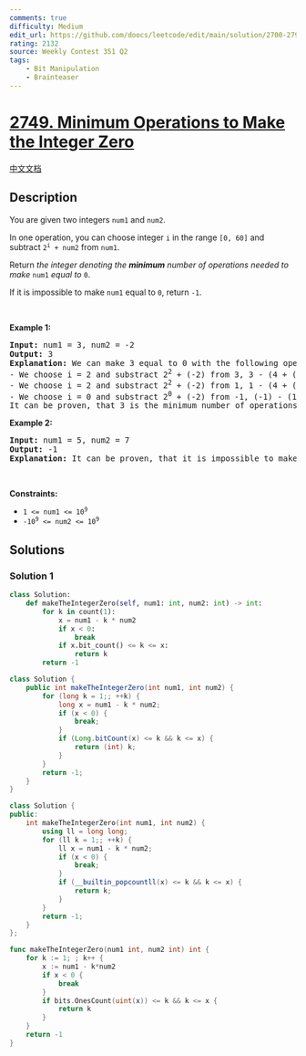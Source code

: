 ```yaml
---
comments: true
difficulty: Medium
edit_url: https://github.com/doocs/leetcode/edit/main/solution/2700-2799/2749.Minimum%20Operations%20to%20Make%20the%20Integer%20Zero/README_EN.md
rating: 2132
source: Weekly Contest 351 Q2
tags:
    - Bit Manipulation
    - Brainteaser
---
```


<!-- problem:start -->

# [2749. Minimum Operations to Make the Integer Zero](https://leetcode.com/problems/minimum-operations-to-make-the-integer-zero)

[中文文档](/solution/2700-2799/2749.Minimum%20Operations%20to%20Make%20the%20Integer%20Zero/README.md)

## Description

<p>You are given two integers <code>num1</code> and <code>num2</code>.</p>

<p>In one operation, you can choose integer <code>i</code> in the range <code>[0, 60]</code> and subtract <code>2<sup>i</sup> + num2</code> from <code>num1</code>.</p>

<p>Return <em>the integer denoting the <strong>minimum</strong> number of operations needed to make</em> <code>num1</code> <em>equal to</em> <code>0</code>.</p>

<p>If it is impossible to make <code>num1</code> equal to <code>0</code>, return <code>-1</code>.</p>

<p>&nbsp;</p>
<p><strong class="example">Example 1:</strong></p>

<pre>
<strong>Input:</strong> num1 = 3, num2 = -2
<strong>Output:</strong> 3
<strong>Explanation:</strong> We can make 3 equal to 0 with the following operations:
- We choose i = 2 and substract 2<sup>2</sup> + (-2) from 3, 3 - (4 + (-2)) = 1.
- We choose i = 2 and substract 2<sup>2</sup>&nbsp;+ (-2) from 1, 1 - (4 + (-2)) = -1.
- We choose i = 0 and substract 2<sup>0</sup>&nbsp;+ (-2) from -1, (-1) - (1 + (-2)) = 0.
It can be proven, that 3 is the minimum number of operations that we need to perform.
</pre>

<p><strong class="example">Example 2:</strong></p>

<pre>
<strong>Input:</strong> num1 = 5, num2 = 7
<strong>Output:</strong> -1
<strong>Explanation:</strong> It can be proven, that it is impossible to make 5 equal to 0 with the given operation.
</pre>

<p>&nbsp;</p>
<p><strong>Constraints:</strong></p>

<ul>
	<li><code>1 &lt;= num1 &lt;= 10<sup>9</sup></code></li>
	<li><code><font face="monospace">-10<sup>9</sup>&nbsp;&lt;= num2 &lt;= 10<sup>9</sup></font></code></li>
</ul>

## Solutions

<!-- solution:start -->

### Solution 1

<!-- tabs:start -->

```python
class Solution:
    def makeTheIntegerZero(self, num1: int, num2: int) -> int:
        for k in count(1):
            x = num1 - k * num2
            if x < 0:
                break
            if x.bit_count() <= k <= x:
                return k
        return -1
```

```java
class Solution {
    public int makeTheIntegerZero(int num1, int num2) {
        for (long k = 1;; ++k) {
            long x = num1 - k * num2;
            if (x < 0) {
                break;
            }
            if (Long.bitCount(x) <= k && k <= x) {
                return (int) k;
            }
        }
        return -1;
    }
}
```

```cpp
class Solution {
public:
    int makeTheIntegerZero(int num1, int num2) {
        using ll = long long;
        for (ll k = 1;; ++k) {
            ll x = num1 - k * num2;
            if (x < 0) {
                break;
            }
            if (__builtin_popcountll(x) <= k && k <= x) {
                return k;
            }
        }
        return -1;
    }
};
```

```go
func makeTheIntegerZero(num1 int, num2 int) int {
	for k := 1; ; k++ {
		x := num1 - k*num2
		if x < 0 {
			break
		}
		if bits.OnesCount(uint(x)) <= k && k <= x {
			return k
		}
	}
	return -1
}
```

<!-- tabs:end -->

<!-- solution:end -->

<!-- problem:end -->
